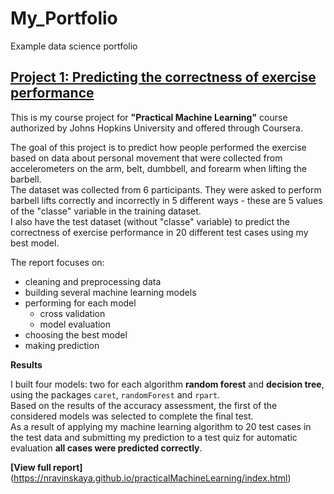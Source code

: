 # My_Portfolio
Example data science portfolio

## [Project 1: Predicting the correctness of exercise performance](https://github.com/nravinskaya/practicalMachineLearning)

This is my course project for **"Practical Machine Learning"** course authorized by Johns Hopkins University and offered through Coursera.

The goal of this project is to predict how people performed the exercise based on data about personal movement that were collected from accelerometers on the arm, belt, dumbbell, and forearm when lifting the barbell.  
The dataset was collected from 6 participants. They were asked to perform barbell lifts correctly and incorrectly in 5 different ways - these are 5 values of the "classe" variable in the training dataset.  
I also have the test dataset (without "classe" variable) to predict the correctness of exercise performance in 20 different test cases using my best model.

The report focuses on:

- cleaning and preprocessing data
- building several machine learning models  
- performing for each model
    * cross validation  
    * model evaluation
- choosing the best model
- making prediction

**Results**

I built four models: two for each algorithm **random forest** and **decision tree**, using the packages `caret`, `randomForest` and `rpart`.  
Based on the results of the accuracy assessment, the first of the considered models was selected to complete the final test.  
As a result of applying my machine learning algorithm to 20 test cases in the test data and submitting my prediction to a test quiz for automatic evaluation **all cases were predicted correctly**.

**[View full report]**(https://nravinskaya.github.io/practicalMachineLearning/index.html)

